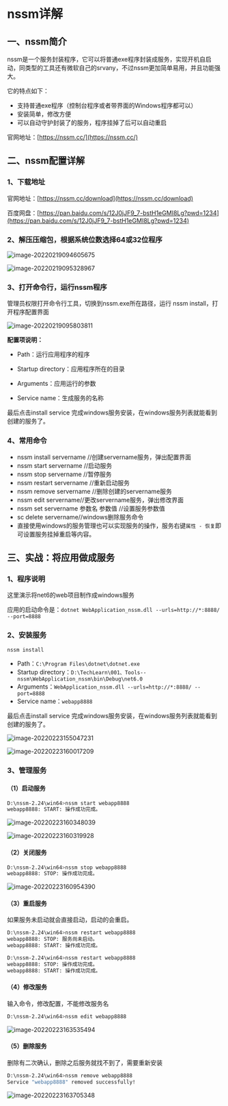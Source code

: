 # nssm详解

## 一、nssm简介

nssm是一个服务封装程序，它可以将普通exe程序封装成服务，实现开机自启动，同类型的工具还有微软自己的srvany，不过nssm更加简单易用，并且功能强大。

它的特点如下：

- 支持普通exe程序（控制台程序或者带界面的Windows程序都可以）
- 安装简单，修改方便
- 可以自动守护封装了的服务，程序挂掉了后可以自动重启

官网地址：[https://nssm.cc/](https://nssm.cc/)

## 二、nssm配置详解

### 1、下载地址

官网地址：[https://nssm.cc/download](https://nssm.cc/download)

百度网盘：[https://pan.baidu.com/s/12J0jJF9_7-bstH1eGMI8Lg?pwd=1234](https://pan.baidu.com/s/12J0jJF9_7-bstH1eGMI8Lg?pwd=1234)

### 2、解压压缩包，根据系统位数选择64或32位程序

![image-20220219094605675](https://gitee.com/bluecusliyou2/picrep/raw/master/202202190946710.png)

![image-20220219095328967](https://gitee.com/bluecusliyou2/picrep/raw/master/202202190953016.png)

### 3、打开命令行，运行nssm程序

管理员权限打开命令行工具，切换到nssm.exe所在路径，运行 nssm install，打开程序配置界面

![image-20220219095803811](https://gitee.com/bluecusliyou2/picrep/raw/master/202202190958882.png)

**配置项说明：**

- Path：运行应用程序的程序
- Startup directory：应用程序所在的目录

- Arguments：应用运行的参数

- Service name：生成服务的名称


最后点击install service 完成windows服务安装，在windows服务列表就能看到创建的服务了。

### 4、常用命令

- nssm install servername //创建servername服务，弹出配置界面
- nssm start servername //启动服务
- nssm stop servername //暂停服务
- nssm restart servername //重新启动服务
- nssm remove servername //删除创建的servername服务
- nssm edit servername//更改servername服务，弹出修改界面
- nssm set  servername 参数名 参数值 //设置服务参数值
- sc delete servername//windows删除服务命令
- 直接使用windows的服务管理也可以实现服务的操作，服务右键`属性 - 恢复`即可设置服务挂掉重启等内容。

## 三、实战：将应用做成服务

### 1、程序说明

这里演示将net6的web项目制作成windows服务

应用的启动命令是：`dotnet WebApplication_nssm.dll --urls=http://*:8888/ --port=8888`

### 2、安装服务

```bash
nssm install
```

- Path：`C:\Program Files\dotnet\dotnet.exe`
- Startup directory：`D:\TechLearn\001、Tools--nssm\WebApplication_nssm\bin\Debug\net6.0`
- Arguments：`WebApplication_nssm.dll --urls=http://*:8888/ --port=8888`
- Service name：`webapp8888`

最后点击install service 完成windows服务安装，在windows服务列表就能看到创建的服务了。

![image-20220223155047231](https://gitee.com/bluecusliyou2/picrep/raw/master/202202231550350.png)

![image-20220223160017209](https://gitee.com/bluecusliyou2/picrep/raw/master/202202231600257.png)

### 3、管理服务

#### （1）启动服务

```bash
D:\nssm-2.24\win64>nssm start webapp8888
webapp8888: START: 操作成功完成。
```

![image-20220223160348039](https://gitee.com/bluecusliyou2/picrep/raw/master/202202231603081.png)

![image-20220223160319928](https://gitee.com/bluecusliyou2/picrep/raw/master/202202231603964.png)

#### （2）关闭服务

```bash
D:\nssm-2.24\win64>nssm stop webapp8888
webapp8888: STOP: 操作成功完成。
```

![image-20220223160954390](https://gitee.com/bluecusliyou2/picrep/raw/master/202202231609425.png)

#### （3）重启服务

如果服务未启动就会直接启动，启动的会重启。

```bash
D:\nssm-2.24\win64>nssm restart webapp8888
webapp8888: STOP: 服务尚未启动。
webapp8888: START: 操作成功完成。

D:\nssm-2.24\win64>nssm restart webapp8888
webapp8888: STOP: 操作成功完成。
webapp8888: START: 操作成功完成。
```

#### （4）修改服务

输入命令，修改配置，不能修改服务名

```bash
D:\nssm-2.24\win64>nssm edit webapp8888
```

![image-20220223163535494](https://gitee.com/bluecusliyou2/picrep/raw/master/202202231635547.png)

#### （5）删除服务

删除有二次确认，删除之后服务就找不到了，需要重新安装

```bash
D:\nssm-2.24\win64>nssm remove webapp8888
Service "webapp8888" removed successfully!
```

![image-20220223163705348](https://gitee.com/bluecusliyou2/picrep/raw/master/202202231637397.png)
